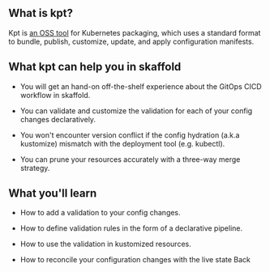 ## What is kpt?

Kpt is [an OSS tool](https://github.com/GoogleContainerTools/kpt) for Kubernetes packaging, which uses a standard format to bundle, publish, customize, update, and apply configuration manifests.

## What kpt can help you in skaffold

- You will get an hand-on off-the-shelf experience about the GitOps CICD workflow in skaffold.

- You can validate and customize the validation for each of your config changes declaratively.

- You won't encounter version conflict if the config hydration (a.k.a kustomize) mismatch with the deployment tool (e.g. kubectl).

- You can prune your resources accurately with a three-way merge strategy.

## What you'll learn

- How to add a validation to your config changes.

- How to define validation rules in the form of a declarative pipeline.

- How to use the validation in kustomized resources.

- How to reconcile your configuration changes with the live state
Back
